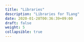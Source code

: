 ```yaml
---
title: "Libraries"
description: "Libraries for TLang"
date: 2020-01-28T00:36:39+09:00
draft: false
weight: 5
collapsible: true
---
```


